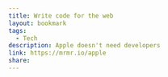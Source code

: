```yaml
---
title: Write code for the web
layout: bookmark
tags:
  - Tech
description: Apple doesn't need developers
link: https://mrmr.io/apple
share:
---
```


